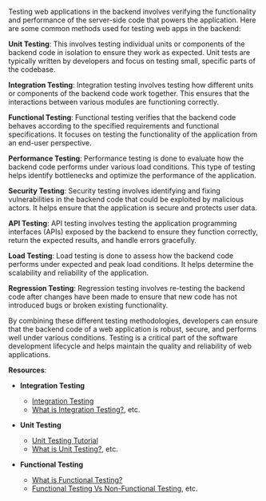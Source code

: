 Testing web applications in the backend involves verifying the functionality and performance of the server-side code that powers the application. Here are some common methods used for testing web apps in the backend:

**Unit Testing**: This involves testing individual units or components of the backend code in isolation to ensure they work as expected. Unit tests are typically written by developers and focus on testing small, specific parts of the codebase.

**Integration Testing**: Integration testing involves testing how different units or components of the backend code work together. This ensures that the interactions between various modules are functioning correctly.

**Functional Testing**: Functional testing verifies that the backend code behaves according to the specified requirements and functional specifications. It focuses on testing the functionality of the application from an end-user perspective.

**Performance Testing**: Performance testing is done to evaluate how the backend code performs under various load conditions. This type of testing helps identify bottlenecks and optimize the performance of the application.

**Security Testing**: Security testing involves identifying and fixing vulnerabilities in the backend code that could be exploited by malicious actors. It helps ensure that the application is secure and protects user data.

**API Testing**: API testing involves testing the application programming interfaces (APIs) exposed by the backend to ensure they function correctly, return the expected results, and handle errors gracefully.

**Load Testing**: Load testing is done to assess how the backend code performs under expected and peak load conditions. It helps determine the scalability and reliability of the application.

**Regression Testing**: Regression testing involves re-testing the backend code after changes have been made to ensure that new code has not introduced bugs or broken existing functionality.

By combining these different testing methodologies, developers can ensure that the backend code of a web application is robust, secure, and performs well under various conditions. Testing is a critical part of the software development lifecycle and helps maintain the quality and reliability of web applications.

**Resources**:

* **Integration Testing**
    * [Integration Testing](https://www.guru99.com/integration-testing.html)
    * [What is Integration Testing?](https://youtu.be/QYCaaNz8emY), etc.

* **Unit Testing**
    * [Unit Testing Tutorial](https://www.guru99.com/unit-testing-guide.html)
    * [What is Unit Testing?](https://youtu.be/3kzHmaeozDI), etc.

* **Functional Testing**
    * [What is Functional Testing?](https://www.guru99.com/functional-testing.html)
    * [Functional Testing Vs Non-Functional Testing](https://youtu.be/j_79AXkG4PY), etc.